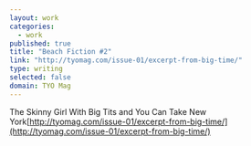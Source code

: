 ```yaml
---
layout: work
categories: 
  - work
published: true
title: "Beach Fiction #2"
link: "http://tyomag.com/issue-01/excerpt-from-big-time/"
type: writing
selected: false
domain: TYO Mag
---
```


The Skinny Girl With Big Tits and You Can Take New York[http://tyomag.com/issue-01/excerpt-from-big-time/](http://tyomag.com/issue-01/excerpt-from-big-time/)